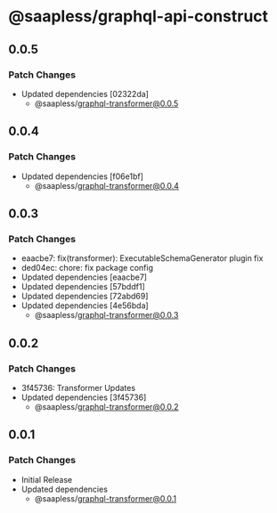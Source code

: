 # @saapless/graphql-api-construct

## 0.0.5

### Patch Changes

- Updated dependencies [02322da]
  - @saapless/graphql-transformer@0.0.5

## 0.0.4

### Patch Changes

- Updated dependencies [f06e1bf]
  - @saapless/graphql-transformer@0.0.4

## 0.0.3

### Patch Changes

- eaacbe7: fix(transformer): ExecutableSchemaGenerator plugin fix
- ded04ec: chore: fix package config
- Updated dependencies [eaacbe7]
- Updated dependencies [57bddf1]
- Updated dependencies [72abd69]
- Updated dependencies [4e56bda]
  - @saapless/graphql-transformer@0.0.3

## 0.0.2

### Patch Changes

- 3f45736: Transformer Updates
- Updated dependencies [3f45736]
  - @saapless/graphql-transformer@0.0.2

## 0.0.1

### Patch Changes

- Initial Release
- Updated dependencies
  - @saapless/graphql-transformer@0.0.1
